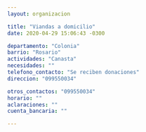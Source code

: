 ```yaml
---
layout: organizacion

title: "Viandas a domicilio"
date: 2020-04-29 15:06:43 -0300

departamento: "Colonia"
barrio: "Rosario"
actividades: "Canasta"
necesidades: ""
telefono_contacto: "Se reciben donaciones"
direccion: "099550034"

otros_contactos: "099550034"
horario: ""
aclaraciones: ""
cuenta_bancaria: ""

---
```

